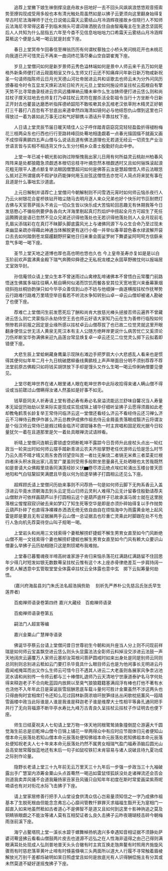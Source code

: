 <!-- { "loadSidebar": true } -->
　　追荐上堂撇下娘生袜倒撑没底舟故乡田地好一去不回头风飒飒浪悠悠观音搭索势至撩钩现成受用多般也本有清光触处周虽然如是以拂子云更须向这里翻身始得复举古时尼法海禅师于迁化日说偈云霜天云雾结山月冷涵辉夜接故乡信晓行人不知师云法海尼寻常得这着子到临末捎头可谓词锋洒脱去住自由智庵庵主在生道念坚固死后人人共知为什么屈指五六年至今杳不见信息咄咄咄力口希霜天云雾结山月冷涵辉莫秪这个便是么喝一喝云犹是封皮下座。

　　春日上堂冥帝乍回春信至禅翁历历有何谓杖藜独立小桥头笑问桃花开也未桃花向我道已开可惜灵云不再来一曲词终花落尽秦山空自碧崔嵬下座。

　　岁旦上堂僧问如何是新岁景师云秀色溢林端如何是景中人师云来千去万如何是格外新条师便打进云觌面相呈又作么生师又打云还不知痛痒问年新日新万物咸新祝圣一句请师指陈师云日月光天德山河壮帝居进云共和讴歌去也师云未为分外问凤历颁春祖令时令互显龙天焕彩法轮日轮齐光元旦上堂如何施设师呈拄杖云孤根自有擎天势不比寻常曲录枝进云宗风远播禅衲云臻未审作么生冶铸师便打进云恁么则和尚拄杖子撑天拄地去也师复打乃卓拄杖云灵符在握杀活全彰祖令当行十方坐断今日新正开封去也瞿昙达磨悉听指挥德峤韶阳不敢咳嗽其余瓦棺老汉依草附木精灵正好朝打三千暮打八百忽有不甘底出来道幸然四海清如镜何必与他结怨仇山僧到这里也只得放过一着为甚如此万事无过和气好聊携斗酒话升平靠拄杖下座。

　　人日请上堂灵辰节届日暖天晴佳人公子呼伴踏青窈窈窕窕轻轻盈盈折得褪粉梅花三枝两朵东也行西也行行至路转峰回处蓦地相逢觑着一点春光描固描不就画又画不成惊得黄鹂四五声山僧与么说话且道有佛法道理也无若道无经云一切资生产业治世语言皆与实相不相违背又作么生分付桐乡众善士殷勤好向此中参。

　　上堂一年已减十朝光影如驹过隙惭愧我出家儿日用有何所益灵云桃赵州柏春风阵阵来是处都狼籍急须觑透本根切忌枝寻叶摘忽然本根觑透时又且如何骊珠滚起浪花粗无限平人遭点额复举法眼因僧慧超问如何是佛答云汝是慧超僧悟入师云法眼恁么抵对正所谓瘥病不假驴驮药能弹何用玉丝弦这僧悟去亦觉可人简点将来犹有事在且道是什么事咄玄沙道底。

　　上元日解制并请荐亡上堂僧问今朝解制则不问雪洒元宵时如何师云恼杀夜行人乃云火树银花合星桥铁钻开暗尘随马去明月逐人来众兄弟也好个快乐时节叵耐燃灯古佛与天官菩萨摇头不肯云一切众生皆以快乐成大苦恼轮回恶趣无有休期我等今日发慈愍心不循俗例要伊各各向大洋海里剔起真灯烈焰炉中捞起全月方可超生了死任运腾腾说是语已忽然不见众兄弟还识得他落处也无若识得他落处则人人全月现前毛孔眉尖添瑞彩在在真灯不昧脚头脚底露风光上与诸佛同源下与众生合命乃至过现未来幽显亲疏亦得藉此神通当体解脱更有送行小偈一并举似春草碧色春水绿波解开袋口去去如何踏倒苍龙窟趯翻野犴窠他日归来重会面娑罗树下舞婆娑阿呵呵方信繇来意气多喝一喝下座。

　　圣节上堂天地之道博也厚也高也明也悠也久也
今上皇帝圣寿亦复如是是以白玉阶前欢声震沸黄金殿下瑞气奔腾仰舜德之无私祝龙楼之永固草野微忱何以报端居丈室效华封。

　　孙信庵领众请上堂众生本不曾迷雨过山禽缭乱啼诸佛本不曾悟白云常覆门前路悟迷生佛属多端往往瞒人秪自瞒何似渴而饮饥而餐各安其位天宽地宽兴来垂幕篆烟绕斜抱丝桐协韵弹只如今华亭众善信到山亦不妨与他细弹一曲遂横按拄杖作抚琴势云行路难行路难万里晴空举目看若不听流水争知转别山卓一卓云山僧却被诸人勘破了也便下座。

　　荐难亡上堂僧问生前发愿死后了酬和尚肯大放慈光棒头拯接否师云遍界不曾藏进云恁么则亡灵蒙指示永劫侍空王去也师云好语大家知乃云在生为善修行临殁如何恻惨若非前报之因定是业缘所感以拄杖卓云山僧荐拔了也已故二位觉灵就这里开眼翻身便信尘世无活人黄泉无死汉本有主人公随方绝畔岸更说什么病苦忧亡又奚须论刀伤斧断宝华弥满佛来迎九品莲台常显焕复卓一卓云还见二位觉灵么掷下云拟着即错便下座。

　　大悲生辰上堂蛤蜊藏身鹰巢示现陕右滩边手把罗扇大小大悲惑乱人看来也是惯得其便何似年年二月十九日桃破腮柳垂线黄鹂枝上声声啭面目分明不须别荐荐不荐法堂前原古佛殿只如将钱买胡饼放下手却是馒头又作么生喝一喝云伶俐衲僧要见便见。

　　上堂尽乾坤世界在诸人眼里诸人眼在乾坤世界中此际收拾得来诸人瞒山僧不得设或当前蹉过山僧瞒得汝诸人然虽如是好事不如无。

　　钱草臣同夫人祈寿请上堂有德必寿有寿必名泉溢流能远兰舒味自馨况当人寿量本无延促历始劫以至来际实是现成实现成锦上铺华仔细听呈拂子云愿得须眉如此老却教龟鹤羡长龄复举王常侍问临济云这一堂僧还看经么济云不看经侍云还习禅么济云不习禅侍云教伊作甚么济云总教伊成佛作祖去侍云金屑虽贵落眼成翳济云将谓汝是个俗汉师云常侍已是煆过精金临济可谓钳锤本色一时主宾唱和固足观光据今日较量犹欠一着在且道那里是欠一着处具眼禅流试请辨看。

　　祈晴上堂僧问连朝云雾锁虚空把断乾坤不露踪今日吾师升此座杖头点出一轮红政当一轮突出时如何师云摆手踏新青进云农夫齐拍掌野老任优游师云恰是恁么时节乃云久雨不晴才晴又雨东舍西邻望空叫苦一者灶无柴烧二者锅无米煮三者菜麦烂根四者床头积水我出家儿高堂广厦虽则受用多般默坐思量鼻孔无处晒眼也太苦哉既然如是普请大众佛殿里烧香同演莲经妙义伏▆卷尽浓云绝点埃红轮涌出玉楼台普天匝地阳和气白牯黧奴笑满腮且毕竟以何为验遂举拂子打圆相云还见么下座。

　　超辉顾氏请上堂僧问历劫来事则不问荐扬一句是如何师云脚下无拘系香云入盖浮进云毕竟水须朝海去到头云定觅山归师云灵利人难得乃云无计留春住殷勤请荐夫山僧默许可依样画葫芦以手打圆相云这个是葫芦底样子已故承溪马居士就在这里脱落根尘惺惺寂寂识破去来如梦幻了知生死等空华是即是亦须扑碎始得复以手作抛势云葫芦扑碎了也直得净裸裸赤洒洒无倚无依自由自在烦恼海中为雨露黄金地上起风雷是即是要且无有证据展两手云山僧一总证据去也珍重亡灵乘此时脚跟在处不亏危行人急向机先荐莫待空山叫子规喝一喝。

　　上堂岩头和尚用三文钱索得个妻秪解捞虾捷蚬不解生男育女直至如今门风断绝山僧不用一文钱索得个妻也解捞虾捷蚬也解生男育女直至如今门风有赖大众要识山僧妻么举拂子云历劫相随只这是荆钗裙布我难抛。

　　上堂春已暮蜀魂夜半啼高树谁家游子肯归来恼杀落花红满路红满路留不住回思年少得几时短发如银无数数蓦呈拄杖云惟有这个木上座赤骨律绝差互一步肩持阔一步若人解透意中玄管取堂堂全体露卓拄杖云全体露也意中玄　掷下云拟筹量何劫悟。

　　(嘉兴府海盐县刘门朱氏法名超浩捐赀助
　刻祈先严养朴公先慈吕氏张氏早生莲界者)

　　百痴禅师语录卷第四终
嘉兴大藏经　百痴禅师语录


　　百痴禅师语录卷第五

　　嗣法门人超宣等编

　　嘉兴金粟山广慧禅寺语录

　　佛诞华亭蔡云台请上堂僧问昔日世尊初生今朝和尚升座当人分上则不问现前祥瑞是如何师云宝盖飘空进云恁么则头头显露法法全彰师云料掉没交涉进云法鼓一声天地阔庆云遍覆万人家师云塞却汝耳根问菩萨圆戒时如来出身处是同是别师云同则总同别则总别进云秪如云门要打杀毕竟具什么眼目师云也是为他闲事长无明进云丹霞闻戒掩耳而出又作么生师云可惜今日不遇其人进云二大老虽则各展家风争柰沾池泥水请和尚别传一令师云都与三十棒僧礼退师乃云天清地宁世康道泰驴名马字何处得来释迦老子不合向毗蓝园内放屙以至臭气狼狼籍籍塞满阎浮有棒也打他不著有水也浇他不入年年此日是渠诞辰雪屈酬恩底车载斗量何可胜计金粟虽然不涉这两头也只得曲徇时宜相席打令还知么花过园林新荫浓琅玕脱笋绿丛丛闲欹枕挹薰风一瓯晴雪画楼中政当此际谁是人谁是我谁是释迦老子谁是维摩大士性相平等鼻孔通同把手共行了无向背福源不断华亭水寿比九峰万古青良久呈拄杖云拄杖子作证明去也便下座。

　　师生日结夏祝夫人七旬请上堂万物一体天地同根鹭鸶骑象撞倒昆仑游遍大千圆觉海生前总是旧乾坤山僧今日锦上铺花一举两得众中有应时应节觌体归元者便知山僧本命元辰落处若知山僧本命元辰落处便知佛祖本命元辰落处若知佛祖本命元辰落处便知祝老夫人七十年来本命元辰落处灼然不属男女相瑞气盈门福寿添脑后圆光山岳高安居常履伽蓝地还有末后一句子如鼠咬铁钉未肯容易与诸人说破且待九夏功成之际别作论量。

　　隐野长老请上堂三十九年前无云万里天三十九年后一步强一步政当三十九袖破露出手广慧室内添筹金粟山头点首蓦然一喝迅如雷鼠怪狐妖没处走诸禅流还会否会则道我卖弄风骚不会道我簸扬家丑家丑风骚只自知年年初度在斯时常爱画梁紫燕呢喃语也有对对衔花水际飞击拂子下座。

　　请上堂家居修善行把手入山堂设食供清众信心岂易量须知信之一字乃成佛作祖基本了生脱死根由但能念念弗忘心心靡间管教忏罪罪灭求福福生豁开无为寔相门一超直入如来地虽然秪如古者道心不是佛智不是道又且如何到这里十影神驹追之莫及铜睛铁眼觑之不能汝等诸人莫有互相契证者么良久击拂子云昨夜珊瑚枝击碎今朝梅雨涨前溪下座。

　　海宁占鳌塔院上堂一溪长水碧于螺舞棹扬帆逸兴多幸遇知音相证据不须静处萨婆诃蓦竖拂云看看山僧鼓两片皮去也道源不远弘之在人性海非遥得之由己己得则满眼满耳处处现成人弘则普地普天头头合辙有时主宾互换走虺奔鳌有时照用齐施旋风骤雨有时慈悲落草黄叶止啼有时倏喜倏嗔三头两面所以道大人行履不寻常触着眉棱解放光万别千差都烁破明如杲日照虚堂且如何是放底光有人识得酬偿施主有分其或未然莫道不疑好遂摇曳拂子下座。

